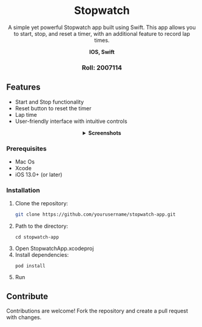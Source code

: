 <h1 align="center">Stopwatch</h1>

<p align="center">A simple yet powerful Stopwatch app built using Swift. This app allows you to start, stop, and reset a timer, with an additional feature to record lap times.</p>
<div align="center">
  <p><strong>IOS, Swift</strong></p>
</div>

<div align="center">
  <h3>Roll: <strong>2007114</strong></h3>
</div>

## Features

- Start and Stop functionality
- Reset button to reset the timer
- Lap time
- User-friendly interface with intuitive controls



<details align="center">
<summary>
<strong>Screenshots</strong>
</summary>
<div align="center">
  <img src="https://github.com/user-attachments/assets/d6f9bd37-5ce2-4698-862a-0c936d74f582" height="700" style="margin: 10px;">
  <img src="https://github.com/user-attachments/assets/ccb00928-56ba-4172-9967-400a55e66a16" height="700" style="margin: 10px;">
</div>
<div align="center">
  <img src="https://github.com/user-attachments/assets/4c744749-ed1d-4a6e-abe7-89a7785b2102" height="700" style="margin: 10px;">
  <img src="https://github.com/user-attachments/assets/8da6b043-0a75-456e-8c4b-417c685588c5" height="700" style="margin: 10px;">
</div>
</details>



### Prerequisites

- Mac Os
- Xcode
- iOS 13.0+ (or later)

### Installation

1. Clone the repository:
   ```bash
   git clone https://github.com/yourusername/stopwatch-app.git
2. Path to the directory:
    <pre><code>cd stopwatch-app</code></pre>
3. Open StopwatchApp.xcodeproj
4. Install dependencies:
    <pre><code>pod install</code></pre>
5. Run



<h2>Contribute</h2>
<p>Contributions are welcome! Fork the repository and create a pull request with changes.</p>
